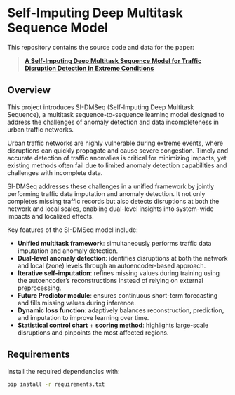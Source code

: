 # Self-Imputing Deep Multitask Sequence Model

This repository contains the source code and data for the paper:
> [**A Self-Imputing Deep Multitask Sequence Model for Traffic Disruption Detection in Extreme Conditions**](https://ieeexplore.ieee.org/abstract/document/11174266)


## Overview

This project introduces SI-DMSeq (Self-Imputing Deep Multitask Sequence), a multitask sequence-to-sequence learning model designed to address the challenges of anomaly detection and data incompleteness in urban traffic networks. 

Urban traffic networks are highly vulnerable during extreme events, where disruptions can quickly propagate and cause severe congestion. Timely and accurate detection of traffic anomalies is critical for minimizing impacts, yet existing methods often fail due to limited anomaly detection capabilities and challenges with incomplete data.

SI-DMSeq addresses these challenges in a unified framework by jointly performing traffic data imputation and anomaly detection. It not only completes missing traffic records but also detects disruptions at both the network and local scales, enabling dual-level insights into system-wide impacts and localized effects.

Key features of the SI-DMSeq model include:

- **Unified multitask framework**: simultaneously performs traffic data imputation and anomaly detection.  
- **Dual-level anomaly detection**: identifies disruptions at both the network and local (zone) levels through an autoencoder-based approach.
- **Iterative self-imputation**: refines missing values during training using the autoencoder’s reconstructions instead of relying on external preprocessing.  
- **Future Predictor module**: ensures continuous short-term forecasting and fills missing values during inference.  
- **Dynamic loss function**: adaptively balances reconstruction, prediction, and imputation to improve learning over time.  
- **Statistical control chart** + **scoring method**: highlights large-scale disruptions and pinpoints the most affected regions.  


## Requirements

Install the required dependencies with:

```bash
pip install -r requirements.txt